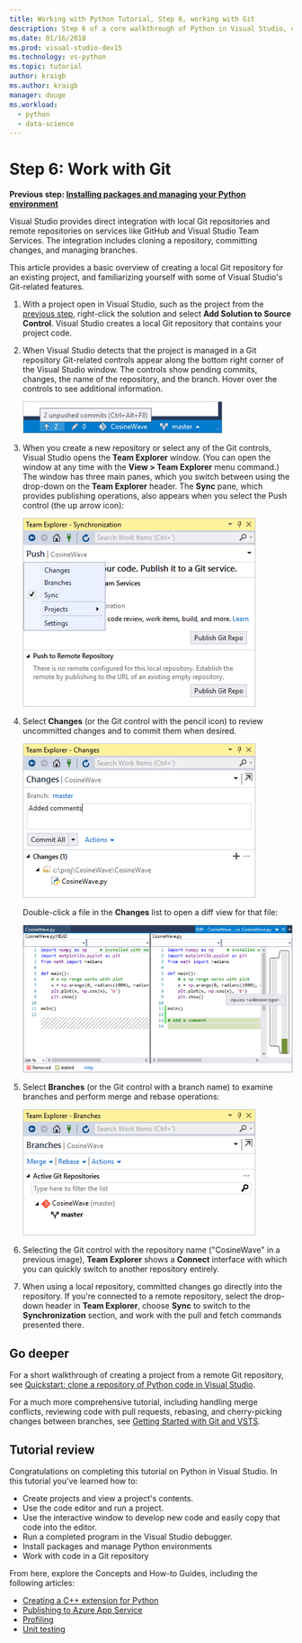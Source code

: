 ```yaml
---
title: Working with Python Tutorial, Step 6, working with Git
description: Step 6 of a core walkthrough of Python in Visual Studio, covering Visual Studio's Git-related features.
ms.date: 01/16/2018
ms.prod: visual-studio-dev15
ms.technology: vs-python
ms.topic: tutorial
author: kraigb
ms.author: kraigb
manager: douge
ms.workload: 
  - python
  - data-science
---
```


# Step 6: Work with Git

**Previous step: [Installing packages and managing your Python environment](tutorial-working-with-python-in-visual-studio-step-05-installing-packages.md)**

Visual Studio provides direct integration with local Git repositories and remote repositories on services like GitHub and Visual Studio Team Services. The integration includes cloning a repository, committing changes, and managing branches.

This article provides a basic overview of creating a local Git repository for an existing project, and familiarizing yourself with some of Visual Studio's Git-related features.

1. With a project open in Visual Studio, such as the project from the [previous step](tutorial-working-with-python-in-visual-studio-step-05-installing-packages.md), right-click the solution and select **Add Solution to Source Control**. Visual Studio creates a local Git repository that contains your project code.

1. When Visual Studio detects that the project is managed in a Git repository Git-related controls appear along the bottom right corner of the Visual Studio window. The controls show pending commits, changes, the name of the repository, and the branch. Hover over the controls to see additional information.

    ![Additional information appears when hovering over a Git control on the Visual Studio window](media/working-with-git-01.png)

1. When you create a new repository or select any of the Git controls, Visual Studio opens the **Team Explorer** window. (You can open the window at any time with the **View > Team Explorer** menu command.) The window has three main panes, which you switch between using the drop-down on the **Team Explorer** header. The **Sync** pane, which provides publishing operations, also appears when you select the Push control (the up arrow icon):

    ![Team Explorer in Visual Studio after creating a local repository](media/working-with-git-02.png)

1. Select **Changes** (or the Git control with the pencil icon) to review uncommitted changes and to commit them when desired.

    ![Team Explorer in Visual Studio showing uncommitted changes](media/working-with-git-03.png)

    Double-click a file in the **Changes** list to open a diff view for that file:

    ![Diff view for changes to a file](media/working-with-git-05.png)

1. Select **Branches** (or the Git control with a branch name) to examine branches and perform merge and rebase operations:

    ![Team Explorer in Visual Studio showing branches](media/working-with-git-04.png)

1. Selecting the Git control with the repository name ("CosineWave" in a previous image), **Team Explorer** shows a **Connect** interface with which you can quickly switch to another repository entirely.

1. When using a local repository, committed changes go directly into the repository. If you're connected to a remote repository, select the drop-down header in **Team Explorer**, choose **Sync** to switch to the **Synchronization** section, and work with the pull and fetch commands presented there.

## Go deeper

For a short walkthrough of creating a project from a remote Git repository, see [Quickstart: clone a repository of Python code in Visual Studio](quickstart-03-python-in-visual-studio-project-from-repository.md).

For a much more comprehensive tutorial, including handling merge conflicts, reviewing code with pull requests, rebasing, and cherry-picking changes between branches, see [Getting Started with Git and VSTS](/vsts/git/gitquickstart?toc=/visualstudio/version-control/toc.json&bc=/vsts/git/breadcrumb/vc/toc.json&view=vsts&tabs=visual-studio).

## Tutorial review

Congratulations on completing this tutorial on Python in Visual Studio. In this tutorial you've learned how to:

- Create projects and view a project's contents.
- Use the code editor and run a project.
- Use the interactive window to develop new code and easily copy that code into the editor.
- Run a completed program in the Visual Studio debugger.
- Install packages and manage Python environments
- Work with code in a Git repository

From here, explore the Concepts and How-to Guides, including the following articles:

- [Creating a C++ extension for Python](working-with-c-cpp-python-in-visual-studio.md)
- [Publishing to Azure App Service](publishing-python-web-applications-to-azure-from-visual-studio.md)
- [Profiling](profiling-python-code-in-visual-studio.md)
- [Unit testing](unit-testing-python-in-visual-studio.md)

